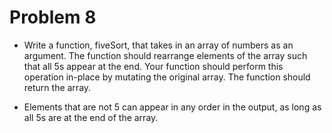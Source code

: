 # Problem 8

- Write a function, fiveSort, that takes in an array of numbers as an argument. The function should rearrange elements of the array such that all 5s appear at the end. Your function should perform this operation in-place by mutating the original array. The function should return the array.

- Elements that are not 5 can appear in any order in the output, as long as all 5s are at the end of the array.
